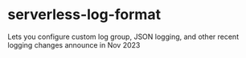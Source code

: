 # serverless-log-format
Lets you configure custom log group, JSON logging, and other recent logging changes announce in Nov 2023
